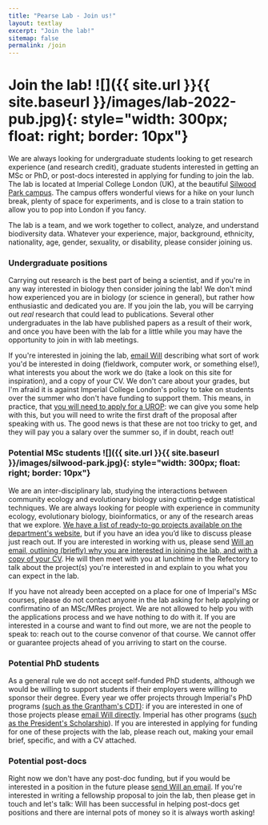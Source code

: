 ```yaml
---
title: "Pearse Lab - Join us!"
layout: textlay
excerpt: "Join the lab!"
sitemap: false
permalink: /join
---
```



# Join the lab! ![]({{ site.url }}{{ site.baseurl }}/images/lab-2022-pub.jpg){: style="width: 300px; float: right; border: 10px"}
We are always looking for undergraduate students looking to get research experience (and research credit), graduate students interested in getting an MSc or PhD, or post-docs interested in applying for funding to join the lab. The lab is located at Imperial College London (UK), at the beautiful [Silwood Park campus](https://www.imperial.ac.uk/silwood-park). The campus offers wonderful views for a hike on your lunch break, plenty of space for experiments, and is close to a train station to allow you to pop into London if you fancy.

The lab is a team, and we work together to collect, analyze, and understand biodiversity data. Whatever your experience, major, background, ethnicity, nationality, age, gender, sexuality, or disability, please consider joining us.

### Undergraduate positions

Carrying out research is the best part of being a scientist, and if
you're in any way interested in biology then consider joining the lab!
We don't mind how experienced you are in biology (or science in
general), but rather how enthusiastic and dedicated you are. If you
join the lab, you will be carrying out _real_ research that could lead
to publications. Several other undergraduates in the lab have
published papers as a result of their work, and once you have been
with the lab for a little while you may have the opportunity to join
in with lab meetings.

If you're interested in joining the lab, [email Will](mailto:will.pearse@imperial.ac.uk) describing what sort of work you'd
be interested in doing (fieldwork, computer work, or something else!),
what interests you about the work we do (take a look on this site for
inspiration), and a copy of your CV. We don't care about your grades, but I'm afraid it is against Imperial College London's policy to take on students over the summer who don't have funding to support them. This means, in practice, that [you will need to apply for a UROP](https://www.imperial.ac.uk/urop/): we can give you some help with this, but you will need to write the first draft of the proposal after speaking with us. The good news is that these are not too tricky to get, and they will pay you a salary over the summer so, if in doubt, reach out!

### Potential MSc students  ![]({{ site.url }}{{ site.baseurl }}/images/silwood-park.jpg){: style="width: 300px; float: right; border: 10px"}
We are an inter-disciplinary lab, studying the interactions between community ecology and evolutionary biology using cutting-edge statistical techniques. We are always looking for people with experience in community ecology, evolutionary biology, bioinformatics, or any of the research areas that we explore. [We have a list of ready-to-go projects available on the department's website](https://silwoodmasters.info/?keywords=projects.lead_supervisor+%3D+%22120%22), but if you have an idea you’d like to discuss please just reach out. If you are interested in working with us, please send [Will an email, outlining (briefly) why you are interested in joining the lab, and with a copy of your CV](mailto:will.pearse@imperial.ac.uk). He will then meet with you at lunchtime in the Refectory to talk about the project(s) you're interested in and explain to you what you can expect in the lab.

If you have not already been accepted on a place for one of Imperial's MSc courses, please do not contact anyone in the lab asking for help applying or confirmatino of an MSc/MRes project. We are not allowed to help you with the applications process and we have nothing to do with it. If you are interested in a course and want to find out more, we are not the people to speak to: reach out to the course convenor of that course. We cannot offer or guarantee projects ahead of you arriving to start on the course.

### Potential PhD students
As a general rule we do not accept self-funded PhD students, although we would be willing to support students if their employers were willing to sponsor their degree. Every year we offer projects through Imperial's PhD programs [(such as the Grantham's CDT)](https://www.imperial.ac.uk/grantham/education/science-and-solutions-for-a-changing-planet-dtp/): if you are interested in one of those projects please [email Will directly](mailto:will.pearse@imperial.ac.uk). Imperial has other programs ([such as the President's Scholarship](https://www.imperial.ac.uk/study/fees-and-funding/postgraduate-doctoral/grants-scholarships/presidents-phd/)). If you are interested in applying for funding for one of these projects with the lab, please reach out, making your email brief, specific, and with a CV attached.

### Potential post-docs
Right now we don't have any post-doc funding, but if you would be interested in a position in the future please [send Will an email](mailto:will.pearse@imperial.ac.uk). If you're interested in writing a fellowship proposal to join the lab, then please get in touch and let's talk: Will has been successful in helping post-docs get positions and there are internal pots of money so it is always worth asking!
